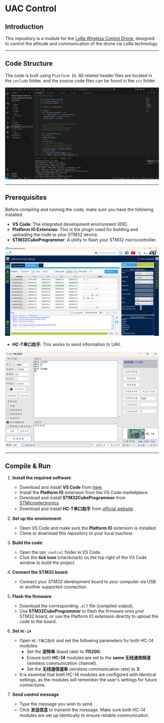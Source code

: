 # UAC Control

## Introduction

This repository is a module for the [LoRa Wireless Control Drone](https://github.com/Lorraine0666/LoRa-Wireless-Control-Drone), designed to control the attitude and communication of the drone via LoRa technology.

---

## Code Structure

The code is built using `Platform IO`. All related header files are located in the `include` folder, and the source code files can be found in the `src` folder.

![vs code](./image/vs_code.png)

---

## Prerequisites

Before compiling and running the code, make sure you have the following installed:

- **VS Code**: The integrated development environment (IDE).
- **Platform IO Extension**: This is the plugin used for building and uploading the code to your STM32 device.
- **STM32CubeProgrammer**: A utility to flash your STM32 microcontroller.

![stm32cubeprogrammer](./image/stm32cubeprogrammer.png)

- **HC-T串口助手**: This works to send information to UAV.

![HC-T串口助手](./image/HC-T串口助手.png)

---

## Compile & Run

1. **Install the required software**:
   - Download and install **VS Code** from [here](https://code.visualstudio.com/).
   - Install the **Platform IO** extension from the VS Code marketplace.
   - Download and install **STM32CubeProgrammer** from [STMicroelectronics](https://www.st.com/en/development-tools/stm32cubeprog.html).
   - Download and install **HC-T串口助手** from [official website](https://www.hc01.com/downloads).

2. **Set up the environment**:
   - Open VS Code and make sure the **Platform IO** extension is installed.
   - Clone or download this repository to your local machine.


3. **Build the code**:
   - Open the `UAV_control` folder in VS Code.
   - Click the **tick icon** (checkmark) on the top right of the VS Code window to build the project.

4. **Connect the STM32 board**:
   - Connect your STM32 development board to your computer via USB or another supported connection.

5. **Flash the firmware**:
   - Download the corresponding `.elf` file (compiled output).
   - Use **STM32CubeProgrammer** to flash the firmware onto your STM32 board, or use the Platform IO extension directly to upload the code to the board.

6. **Set `HC-14`**
   - Open `HC-T串口助手` and set the following parameters for both HC-14 modules:
     - Set the **波特率** (baud rate) to **115200**.
     - Ensure both **HC-14** modules are set to the **same 无线通信频道** (wireless communication channel).
     - Set the **无线通信速率** (wireless communication rate) to **3**.
   - It is essential that both HC-14 modules are configured with identical settings, as the modules will remember the user's settings for future connections.

7. **Send control message**
   - Type the message you wish to send.
   - Click **发送信息** to transmit the message. Make sure both HC-14 modules are set up identically to ensure reliable communication.

